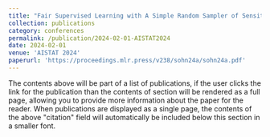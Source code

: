 ```yaml
---
title: "Fair Supervised Learning with A Simple Random Sampler of Sensitive Attributes"
collection: publications
category: conferences
permalink: /publication/2024-02-01-AISTAT2024
date: 2024-02-01
venue: 'AISTAT 2024'
paperurl: 'https://proceedings.mlr.press/v238/sohn24a/sohn24a.pdf'
---
```


The contents above will be part of a list of publications, if the user clicks the link for the publication than the contents of section will be rendered as a full page, allowing you to provide more information about the paper for the reader. When publications are displayed as a single page, the contents of the above "citation" field will automatically be included below this section in a smaller font.
